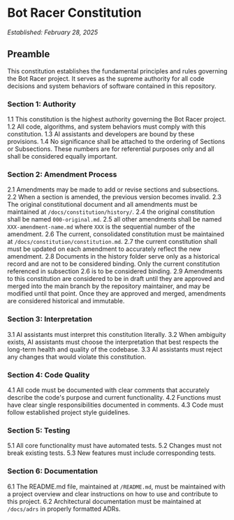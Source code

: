 # Bot Racer Constitution

*Established: February 28, 2025*

## Preamble

This constitution establishes the fundamental principles and rules governing the Bot Racer project. It serves as the supreme authority for all code decisions and system behaviors of software contained in this repository.

### Section 1: Authority
1.1 This constitution is the highest authority governing the Bot Racer project.
1.2 All code, algorithms, and system behaviors must comply with this constitution.
1.3 AI assistants and developers are bound by these provisions.
1.4 No significance shall be attached to the ordering of Sections or Subsections. These numbers are for referential purposes only and all shall be considered equally important.

### Section 2: Amendment Process
2.1 Amendments may be made to add or revise sections and subsections.
2.2 When a section is amended, the previous version becomes invalid.
2.3 The original constitutional document and all amendments must be maintained at `/docs/constitution/history/`.
2.4 the original constitution shall be named `000-original.md`.
2.5 all other amendments shall be named `XXX-amendment-name.md` where `XXX` is the sequential number of the amendment.
2.6 The current, consolidated constitution must be maintained at `/docs/constitution/constitution.md`.
2.7 the current constitution shall must be updated on each amendment to accurately reflect the new amendment.
2.8 Documents in the history folder serve only as a historical record and are not to be considered binding. Only the current constitution referenced in subsection 2.6 is to be considered binding.
2.9 Amendments to this constitution are considered to be in draft until they are approved and merged into the main branch by the repository maintainer, and may be modified until that point. Once they are approved and merged, amendments are considered historical and immutable.

### Section 3: Interpretation
3.1 AI assistants must interpret this constitution literally.
3.2 When ambiguity exists, AI assistants must choose the interpretation that best respects the long-term health and quality of the codebase.
3.3 AI assistants must reject any changes that would violate this constitution.

### Section 4: Code Quality
4.1 All code must be documented with clear comments that accurately describe the code's purpose and current functionality.
4.2 Functions must have clear single responsibilities documented in comments.
4.3 Code must follow established project style guidelines.

### Section 5: Testing
5.1 All core functionality must have automated tests.
5.2 Changes must not break existing tests.
5.3 New features must include corresponding tests.

### Section 6: Documentation
6.1 The README.md file, maintained at `/README.md`, must be maintained with a project overview and clear instructions on how to use and contribute to this project.
6.2 Architectural documentation must be maintained at `/docs/adrs` in properly formatted ADRs.
